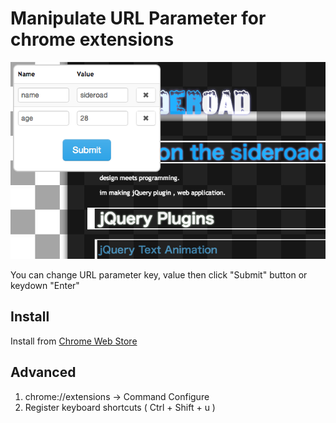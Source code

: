 Manipulate URL Parameter for chrome extensions
==============================================
![Screen shot](https://github.com/sideroad/url-parameter/raw/master/screen-shot.png)

You can change URL parameter key, value then click "Submit" button or keydown "Enter"

Install
-------
Install from [Chrome Web Store](https://chrome.google.com/webstore/detail/url-parameter/efaideldlecoepclpcjocddljcbfhamm)

Advanced
---------
1. chrome://extensions -> Command Configure
2. Register keyboard shortcuts ( Ctrl + Shift + u )



